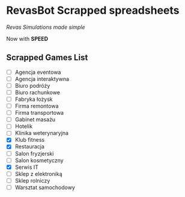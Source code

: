 # RevasBot Scrapped spreadsheets

_Revas Simulations made simple_

Now with **SPEED**

## Scrapped Games List

- [ ] Agencja eventowa  
- [ ] Agencja interaktywna  
- [ ] Biuro podróży  
- [ ] Biuro rachunkowe  
- [ ] Fabryka łożysk  
- [ ] Firma remontowa  
- [ ] Firma transportowa  
- [ ] Gabinet masażu  
- [ ] Hotelik  
- [ ] Klinika weterynaryjna  
- [x] Klub fitness  
- [x] Restauracja  
- [ ] Salon fryzjerski  
- [ ] Salon kosmetyczny  
- [x] Serwis IT  
- [ ] Sklep z elektroniką  
- [ ] Sklep rolniczy  
- [ ] Warsztat samochodowy  

